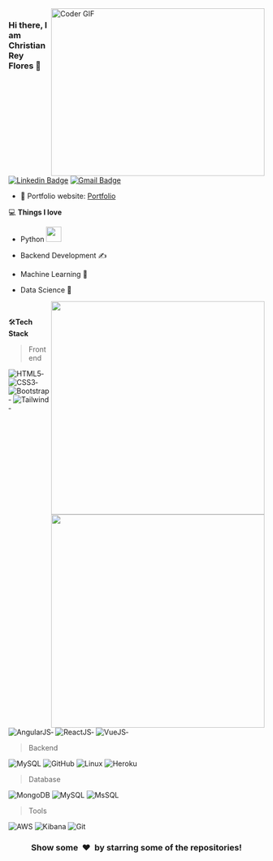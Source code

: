 <img align="right" src="https://github.com/rajaprerak/rajaprerak/blob/master/developer.gif" alt="Coder GIF" width="420" height="330">



### Hi there, I am Christian Rey Flores 👋
[![Linkedin Badge](https://img.shields.io/badge/-christianreyflores-blue?style=flat-square&logo=Linkedin&logoColor=white&link=https://www.linkedin.com/in/christian-rey-flores/)](https://www.linkedin.com/in/christian-rey-flores/)
[![Gmail Badge](https://img.shields.io/badge/-flores.christianrey@gmail.com-c14438?style=flat-square&logo=Gmail&logoColor=white&link=mailto:flores.christianrey@gmail.com)](mailto:flores.christianrey@gmail.com) 

- 🎯 Portfolio website: [Portfolio](https://channox32.github.io/)

💻 **Things I love**
- Python <img src="https://media.giphy.com/media/WUlplcMpOCEmTGBtBW/giphy.gif" width="30"> 
- Backend Development ✍️
- Machine Learning 🧐
- Data Science 😬

    <a href="javascript:void(0)">
      <img align="right" width=420 height="auto" src="https://github-readme-stats.vercel.app/api?username=channox32&show_icons=true&theme=synthwave&border_color=61dafb&hide_border=true&count_private=true&include_all_commits=true" />
    </a>
    <br/>
    <a href="javascript:void(0)">
        <img align="right" width=420 height="auto" src="https://github-readme-stats.vercel.app/api/top-langs/?username=channox32&theme=synthwave&layout=compact" />
    </a>
    
🛠**Tech Stack**

> Frontend

![HTML5](https://img.shields.io/badge/-HTML5-000000?style=flat&logo=HTML5)&#x2011;
![CSS3](https://img.shields.io/badge/-CSS3-000000?style=flat&logo=CSS3)&#x2011;
![Bootstrap](https://img.shields.io/badge/-Bootstrap-000000?style=flat&logo=bootstrap)&#x2011;
![Tailwind](https://img.shields.io/badge/-Tailwind-000000?style=flat&logo=tailwindcss)&#x2011;
![AngularJS](https://img.shields.io/badge/-ReactJS-000000?style=flat&logo=angularjs)&#x2011;
![ReactJS](https://img.shields.io/badge/-ReactJS-000000?style=flat&logo=react)&#x2011;
![VueJS](https://img.shields.io/badge/-VueJS-000000?style=flat&logo=vuedotjs)&#x2011;

> Backend

![MySQL](https://img.shields.io/badge/-MySQL-000000?style=flat&logo=MySQL)
![GitHub](https://img.shields.io/badge/-GitHub-000000?style=flat&logo=github&logoColor=FFFFFF)
![Linux](https://img.shields.io/badge/-Linux-000000?style=flat&logo=linux&logoColor=FCC624)
![Heroku](https://img.shields.io/badge/-Heroku-000000?style=flat&logo=heroku)

> Database

![MongoDB](https://img.shields.io/badge/-Tensorflow-000000?style=flat&logo=mongodb)
![MySQL](https://img.shields.io/badge/-MySQL-000000?style=flat&logo=mysql)
![MsSQL](https://img.shields.io/badge/-MsSQL-000000?style=flat&logo=microsoftsqlserver)

> Tools

![AWS](https://img.shields.io/badge/AWS-000000?style=flat-square&logo=amazon-aws)
![Kibana](https://img.shields.io/badge/-Kibana-000000?style=flat&logo=Kibana&logoColor=F05032)
![Git](https://img.shields.io/badge/-Git-000000?style=flat&logo=git&logoColor=F05032)

<div align="center">
    <h3 align="center">Show some &nbsp;❤️&nbsp; by starring some of the repositories!</h3>
</div>

